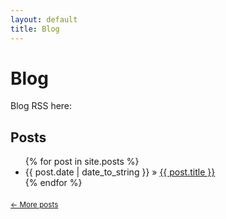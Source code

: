 ```yaml
---
layout: default
title: Blog
---
```


Blog
========================================

<p>Blog RSS here: <a title="blog RSS" href="http://easterneurope.github.io/feed.xml">
                    <i class="fa fa-rss-square"></i></a></p>

<div id="home">
  <h2>Posts</h2>
  <ul class="posts">
    {% for post in site.posts %}
      <li><span>{{ post.date | date_to_string }}</span> &raquo; <a href="{{ post.url }}">{{ post.title }}</a></li>
    {% endfor %}
  </ul>
</div>

<div style="margin: 15px 0; padding-top: 5px;">
<small>
    <a href="/archive.html" title="an archive of all posts">&larr; More posts</a>
</small>
</div>
